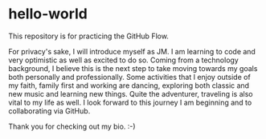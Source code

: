 # hello-world
This repository is for practicing the GitHub Flow.

For privacy's sake, I will introduce myself as JM. I am learning to code and very optimistic as well as excited to do so. Coming from a technology background, I believe this is the next step to take moving towards my goals both personally and professionally. Some activities that I enjoy outside of my faith, family first and working are dancing, exploring both classic and new music and learning new things. Quite the adventurer, traveling is also vital to my life as well. I look forward to this journey I am beginning and to collaborating via GitHub. 

Thank you for checking out my bio. :-) 
